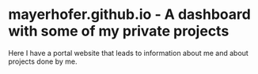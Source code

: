 # mayerhofer.github.io - A dashboard with some of my private projects

Here I have a portal website that leads to information about me and about projects done by me.
